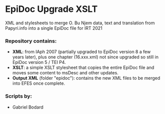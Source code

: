 # EpiDoc Upgrade XSLT
XML and stylesheets to merge O. Bu Njem data, text and translation from Papyri.info into a single EpiDoc file for IRT 2021

### Repository contains:

* **XML**: from IAph 2007 (partially upgraded to EpiDoc version 8 a few years later), plus one chapter (16.xxx.xml) not since upgraded so still in EpiDoc version 5 / TEI P4.
* **XSLT**: a simple XSLT stylesheet that copies the entire EpiDoc file and moves some content to msDesc and other updates.
* **Output XML** (folder "epidoc"): contains the new XML files to be merged into EFES once complete.

### Scripts by:

* Gabriel Bodard
